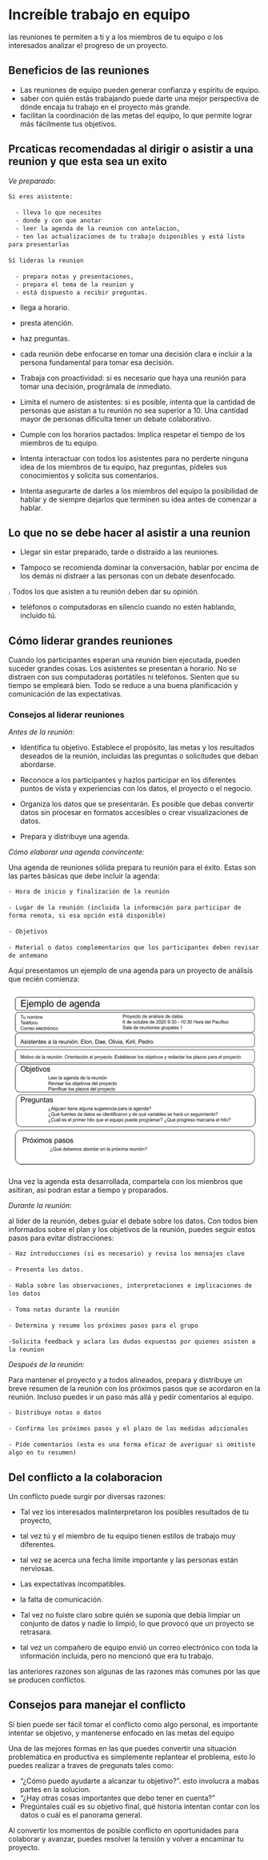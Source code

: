 # Increíble trabajo en equipo

las reuniones te permiten a ti y a los miembros de tu equipo o los interesados analizar el progreso de un proyecto.

## Beneficios de las reuniones

- Las reuniones de equipo pueden generar confianza y espíritu de equipo.
- saber con quién estás trabajando puede darte una mejor perspectiva de dónde encaja tu trabajo en el proyecto más grande.
- facilitan la coordinación de las metas del equipo, lo que permite lograr más fácilmente tus objetivos.

## Prcaticas recomendadas al dirigir o asistir a una reunion y que esta sea un exito

*Ve preparado*:

    Si eres asistente:

      - lleva lo que necesites
      - donde y con que anotar
      - leer la agenda de la reunion con antelacion,
      - ten las actualizaciones de tu trabajo dsiponibles y está listo para presentarlas
    
    Sí lideras la reunion

      - prepara notas y presentaciones,
      - prepara el tema de la reunion y
      - está dispuesto a recibir preguntas.

- llega a horario.

- presta atención.

- haz preguntas.

- cada reunión debe enfocarse en tomar una decisión clara e incluir a la persona fundamental para tomar esa decisión.

- Trabaja con proactividad: si es necesario que haya una reunión para tomar una decisión, prográmala de inmediato.

- Limita el numero de asistentes:  si es posible, intenta que la cantidad de personas que asistan a tu reunión no sea
  superior a 10. Una cantidad mayor de personas dificulta tener un debate colaborativo.

- Cumple con los horarios pactados: Implica respetar el tiempo de los miembros de tu equipo.

- Intenta interactuar con todos los asistentes para no perderte ninguna idea de los miembros de tu equipo, haz preguntas,
  pídeles sus conocimientos y solicita sus comentarios.

- Intenta asegurarte de darles a los miembros del equipo la posibilidad de hablar y de siempre dejarlos que terminen su
  idea antes de comenzar a hablar.

## Lo que no se debe hacer al asistir a una reunion

- Llegar sin estar preparado, tarde o distraído a las reuniones.

- Tampoco se recomienda dominar la conversación, hablar por encima de los demás ni distraer a las personas con un debate
desenfocado.

. Todos los que asisten a tu reunión deben dar su opinión.

- teléfonos o computadoras en silencio cuando no estén hablando, incluido tú.

## Cómo liderar grandes reuniones

Cuando los participantes esperan una reunión bien ejecutada, pueden suceder grandes cosas. Los asistentes se presentan
a horario. No se distraen con sus computadoras portátiles ni teléfonos. Sienten que su tiempo se empleará bien. Todo se
reduce a una buena planificación y comunicación de las expectativas.

### Consejos al liderar reuniones

*Antes de la reunión:*

- Identifica tu objetivo. Establece el propósito, las metas y los resultados deseados de la reunión, incluidas las
  preguntas o solicitudes que deban abordarse.

- Reconoce a los participantes y hazlos participar en los diferentes puntos de vista y experiencias con los datos, el
  proyecto o el negocio.

- Organiza los datos que se presentarán. Es posible que debas convertir datos sin procesar en formatos accesibles o
  crear visualizaciones de datos.

- Prepara y distribuye una agenda.

*Cómo elaborar una agenda convincente:*

Una agenda de reuniones sólida prepara tu reunión para el éxito. Estas son las partes básicas que debe incluir la
agenda:

    - Hora de inicio y finalización de la reunión

    - Lugar de la reunión (incluida la información para participar de forma remota, si esa opción está disponible)

    - Objetivos

    - Material o datos complementarios que los participantes deben revisar de antemano

Aquí presentamos un ejemplo de una agenda para un proyecto de análisis que recién comienza:

![Alt text](image-1.png)

Una vez la agenda esta desarrollada, compartela con los mienbros que asitiran, asi podran estar a tiempo y proparados.

*Durante la reunión:*

al líder de la reunión, debes guiar el debate sobre los datos. Con todos bien informados sobre el plan y los objetivos
de la reunión, puedes seguir estos pasos para evitar distracciones:

    - Haz introducciones (si es necesario) y revisa los mensajes clave

    - Presenta los datos.

    - Habla sobre las observaciones, interpretaciones e implicaciones de los datos

    - Toma notas durante la reunión

    - Determina y resume los próximos pasos para el grupo

    -Solicita feedback y aclara las dudas expuestas por quienes asisten a la reunion

*Después de la reunión:*

Para mantener el proyecto y a todos alineados, prepara y distribuye un breve resumen de la reunión con los próximos
pasos que se acordaron en la reunión. Incluso puedes ir un paso más allá y pedir comentarios al equipo.

    - Distribuye notas o datos

    - Confirma los próximos pasos y el plazo de las medidas adicionales

    - Pide comentarios (esta es una forma eficaz de averiguar si omitiste algo en tu resumen)

## Del conflicto a la colaboracion

Un conflicto puede surgir por diversas razones:

- Tal vez los interesados malinterpretaron los posibles resultados de tu proyecto,

- tal vez tú y el miembro de tu equipo tienen estilos de trabajo muy diferentes.

- tal vez se acerca una fecha límite importante y las personas están nerviosas.

- Las expectativas incompatibles.

- la falta de comunicación.

- Tal vez no fuiste claro sobre quién se suponía que debía limpiar un conjunto de datos y nadie lo limpió, lo que provocó
  que un proyecto se retrasara.

- tal vez un compañero de equipo envió un correo electrónico con toda la información incluida, pero no mencionó que era
  tu trabajo.

las anteriores razones son algunas de las razones más comunes por las que se producen conflictos.

## Consejos para manejar el conflicto

Si bien puede ser fácil tomar el conflicto como algo personal, es importante intentar se objetivo, y mantenerse enfocado
en las metas del equipo

Una de las mejores formas en las que puedes convertir una situación problemática en productiva es simplemente replantear
el problema, esto lo puedes realizar a traves de pregunats tales como:

- “¿Cómo puedo ayudarte a alcanzar tu objetivo?”. esto involucra a mabas partes en la solucion.
- “¿Hay otras cosas importantes que debo tener en cuenta?”
- Pregúntales cuál es su objetivo final, qué historia intentan contar con los datos o cuál es el panorama general.

Al convertir los momentos de posible conflicto en oportunidades para colaborar y avanzar, puedes resolver la tensión y
volver a encaminar tu proyecto.
